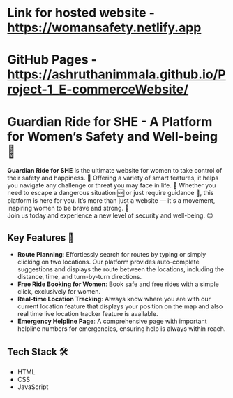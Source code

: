 # Link for hosted website  - https://womansafety.netlify.app
# GitHub Pages - https://ashruthanimmala.github.io/Project-1_E-commerceWebsite/

# **Guardian Ride for SHE - A Platform for Women’s Safety and Well-being** 💖

**Guardian Ride for SHE** is the ultimate website for women to take control of their safety and happiness. 💖 Offering a variety of smart features, it helps you navigate any challenge or threat you may face in life. 🙌 Whether you need to escape a dangerous situation 🆘 or just require guidance 🙏, this platform is here for you. It’s more than just a website — it's a movement, inspiring women to be brave and strong. 💪  
Join us today and experience a new level of security and well-being. 😊

## **Key Features** 🌟
- **Route Planning**: Effortlessly search for routes by typing or simply clicking on two locations. Our platform provides auto-complete suggestions and displays the route between the locations, including the distance, time, and turn-by-turn directions.
- **Free Ride Booking for Women**: Book safe and free rides with a simple click, exclusively for women.
- **Real-time Location Tracking**: Always know where you are with our current location feature that displays your position on the map and also real time live location tracker feature is available.
- **Emergency Helpline Page**: A comprehensive page with important helpline numbers for emergencies, ensuring help is always within reach.

## **Tech Stack** 🛠️  
- HTML  
- CSS  
- JavaScript  
